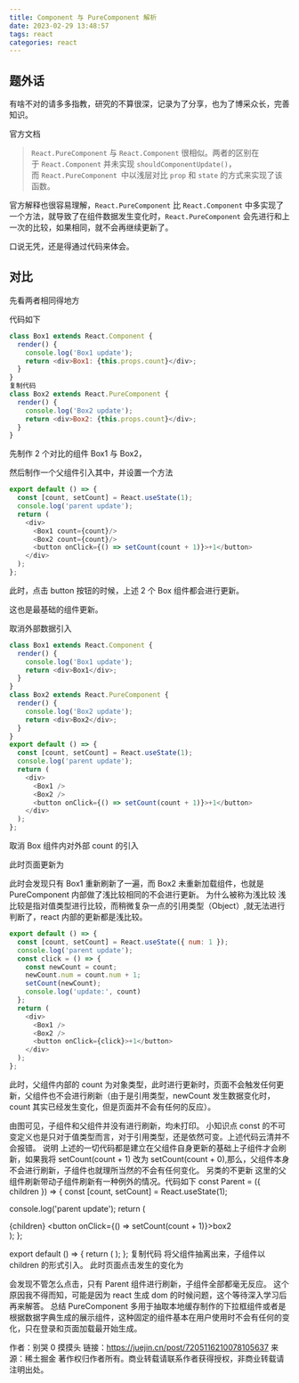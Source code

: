 ```yaml
---
title: Component 与 PureComponent 解析
date: 2023-02-29 13:48:57
tags: react
categories: react
---
```


## 题外话

有啥不对的请多多指教，研究的不算很深，记录为了分享，也为了博采众长，完善知识。

官方文档

> `React.PureComponent` 与 `React.Component` 很相似。两者的区别在于 `React.Component` 并未实现 `shouldComponentUpdate()`，而 `React.PureComponent `中以浅层对比 `prop` 和 `state` 的方式来实现了该函数。

官方解释也很容易理解，`React.PureComponent` 比 `React.Component` 中多实现了一个方法，就导致了在组件数据发生变化时，`React.PureComponent` 会先进行和上一次的比较，如果相同，就不会再继续更新了。

口说无凭，还是得通过代码来体会。

## 对比

先看两者相同得地方

代码如下
```js
class Box1 extends React.Component {
  render() {
    console.log('Box1 update');
    return <div>Box1: {this.props.count}</div>;
  }
}
复制代码
class Box2 extends React.PureComponent {
  render() {
    console.log('Box2 update');
    return <div>Box2: {this.props.count}</div>;
  }
}
```

先制作 2 个对比的组件 Box1 与 Box2，

然后制作一个父组件引入其中，并设置一个方法
```js
export default () => {
  const [count, setCount] = React.useState(1);
  console.log('parent update');
  return (
    <div>
      <Box1 count={count}/>
      <Box2 count={count}/>
      <button onClick={() => setCount(count + 1)}>+1</button>
    </div>
  );
};
```

此时，点击 button 按钮的时候，上述 2 个 Box 组件都会进行更新。

这也是最基础的组件更新。

取消外部数据引入
```js
class Box1 extends React.Component {
  render() {
    console.log('Box1 update');
    return <div>Box1</div>;
  }
}
class Box2 extends React.PureComponent {
  render() {
    console.log('Box2 update');
    return <div>Box2</div>;
  }
}
export default () => {
  const [count, setCount] = React.useState(1);
  console.log('parent update');
  return (
    <div>
      <Box1 />
      <Box2 />
      <button onClick={() => setCount(count + 1)}>+1</button>
    </div>
  );
};
```

取消 Box 组件内对外部 count 的引入

此时页面更新为

此时会发现只有 Box1 重新刷新了一遍，而 Box2 未重新加载组件，也就是 PureComponent 内部做了浅比较相同的不会进行更新。
为什么被称为浅比较
浅比较是指对值类型进行比较，而稍微复杂一点的引用类型（Object）,就无法进行判断了，react 内部的更新都是浅比较。

```js
export default () => {
  const [count, setCount] = React.useState({ num: 1 });
  console.log('parent update');
  const click = () => {
    const newCount = count;
    newCount.num = count.num + 1;
    setCount(newCount);
    console.log('update:', count)
  };
  return (
    <div>
      <Box1 />
      <Box2 />
      <button onClick={click}>+1</button>
    </div>
  );
};
```

此时，父组件内部的 count 为对象类型，此时进行更新时，页面不会触发任何更新，父组件也不会进行刷新（由于是引用类型，newCount 发生数据变化时，count 其实已经发生变化，但是页面并不会有任何的反应）。

由图可见，子组件和父组件并没有进行刷新，均未打印。
小知识点
const 的不可变定义也是只对于值类型而言，对于引用类型，还是依然可变。上述代码云清并不会报错。
说明
上述的一切代码都是建立在父组件自身更新的基础上子组件才会刷新，如果我将 setCount(count + 1) 改为 setCount(count + 0),那么，父组件本身不会进行刷新，子组件也就理所当然的不会有任何变化。
另类的不更新
这里的父组件刷新带动子组件刷新有一种例外的情况。代码如下
const Parent = ({ children }) => {
  const [count, setCount] = React.useState(1);

  console.log('parent update');
  return (
    <div>
      {children}
      <button onClick={() => setCount(count + 1)}>box2</button>
    </div>
  );
};

export default () => {
  return (
    <Parent>
      <Box1 />
      <Box2 />
    </Parent>
  );
};
复制代码
将父组件抽离出来，子组件以 children 的形式引入。
此时页面点击发生的变化为

会发现不管怎么点击，只有 Parent 组件进行刷新，子组件全部都毫无反应。
这个原因我不得而知，可能是因为 react 生成 dom 的时候问题，这个等待深入学习后再来解答。
总结
PureComponent 多用于抽取本地缓存制作的下拉框组件或者是根据数据字典生成的展示组件，这种固定的组件基本在用户使用时不会有任何的变化，只在登录和页面加载最开始生成。

作者：别哭 0 摸摸头
链接：https://juejin.cn/post/7205116210078105637
来源：稀土掘金
著作权归作者所有。商业转载请联系作者获得授权，非商业转载请注明出处。